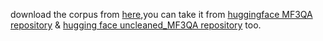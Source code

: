 download the corpus from [here](https://drive.google.com/file/d/11iTI9YpShmEkMHMzj4sERn8Fs4Cpty7N/view?usp=sharing),you can take it from [huggingface MF3QA repository](https://huggingface.co/datasets/gaokerena/MF3QA_uncleaned) & [hugging face uncleaned_MF3QA repository](https://huggingface.co/datasets/gaokerena/MF3QA) too.
